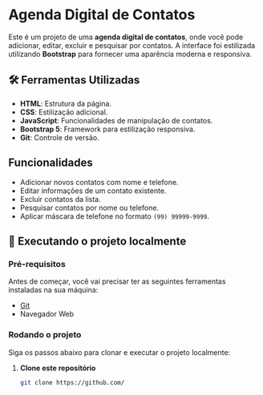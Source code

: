 # Agenda Digital de Contatos

Este é um projeto de uma **agenda digital de contatos**, onde você pode adicionar, editar, excluir e pesquisar por contatos. A interface foi estilizada utilizando **Bootstrap** para fornecer uma aparência moderna e responsiva.

## 🛠️ Ferramentas Utilizadas

- **HTML**: Estrutura da página.
- **CSS**: Estilização adicional.
- **JavaScript**: Funcionalidades de manipulação de contatos.
- **Bootstrap 5**: Framework para estilização responsiva.
- **Git**: Controle de versão.

## Funcionalidades

- Adicionar novos contatos com nome e telefone.
- Editar informações de um contato existente.
- Excluir contatos da lista.
- Pesquisar contatos por nome ou telefone.
- Aplicar máscara de telefone no formato `(99) 99999-9999`.

## 🚀 Executando o projeto localmente

### Pré-requisitos

Antes de começar, você vai precisar ter as seguintes ferramentas instaladas na sua máquina:
- [Git](https://git-scm.com) 
- Navegador Web

### Rodando o projeto

Siga os passos abaixo para clonar e executar o projeto localmente:

1. **Clone este repositório**
   ```bash
   git clone https://github.com/
